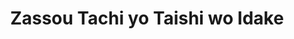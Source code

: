 --- 
title: "Zassou Tachi yo Taishi wo Idake"
publishdate: "2018-12-14T16:48:46+02:00"
src: "https://365manga.net/manga/zassou-tachi-yo-taishi-wo-idake"
image: "https://data.365manga.net/images/thumbnails/32816-zassou-tachi-yo-taishi-wo-idake.jpg"
description: " For average girls, high school is a time of insecurity, of finding yourself and railing against your imperfections. In one particular high school, five average, unpopular girls take life one day at a time, learning as they go, and stumbling as they try to find their footing."
---